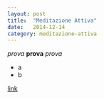 ```yaml
---
layout: post
title:  "Meditazione Attiva"
date:   2014-12-14
category: meditazione-attiva
---
```


*prova*
**prova**
_prova_

* a
* b

[link](http://facebook.com)
